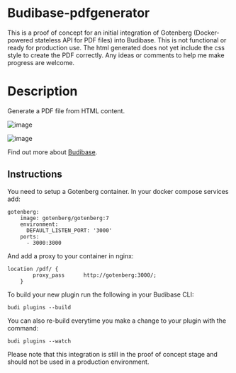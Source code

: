 # Budibase-pdfgenerator
This is a proof of concept for an initial integration of Gotenberg (Docker-powered stateless API for PDF files) into Budibase. This is not functional or ready for production use.
The html generated does not yet include the css style to create the PDF correctly.
Any ideas or comments to help me make progress are welcome.

# Description
Generate a PDF file from HTML content.

![image](https://github.com/diogenesbrussels/budibase-pdfgenerator/assets/91942877/845b2e17-df4b-4114-97ce-0a78ca54b0ee)

![image](https://github.com/diogenesbrussels/budibase-pdfgenerator/assets/91942877/b16811f8-2c63-4e77-b1e6-e6ff008e0899)

Find out more about [Budibase](https://github.com/Budibase/budibase).

## Instructions

You need to setup a Gotenberg container.
In your docker compose services add:
```
gotenberg:
    image: gotenberg/gotenberg:7
    environment:
      DEFAULT_LISTEN_PORT: '3000'
    ports:
      - 3000:3000
```

And add a proxy to your container in nginx:
```
location /pdf/ {
        proxy_pass      http://gotenberg:3000/;
    }
```

To build your new  plugin run the following in your Budibase CLI:
```
budi plugins --build
```

You can also re-build everytime you make a change to your plugin with the command:
```
budi plugins --watch
```

Please note that this integration is still in the proof of concept stage and should not be used in a production environment.
